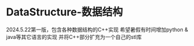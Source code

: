 # DataStructure-数据结构
2024.5.22第一版，包含各种数据结构的C++实现
希望暑假有时间增加python & java等其它语言的实现
并将C++部分扩充为一个自己的stl库
